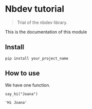 <!--

#################################################
### THIS FILE WAS AUTOGENERATED! DO NOT EDIT! ###
#################################################
# file to edit: index.ipynb
# command to build the docs after a change: nbdev_build_docs

-->

# Nbdev tutorial

> Trial of the nbdev library.


This is the documentation of this module

## Install

`pip install your_project_name`

## How to use

We have one function.
<div class="codecell" markdown="1">
<div class="input_area" markdown="1">

```
say_hi("Joana")
```

</div>
<div class="output_area" markdown="1">




    'Hi Joana'



</div>

</div>
